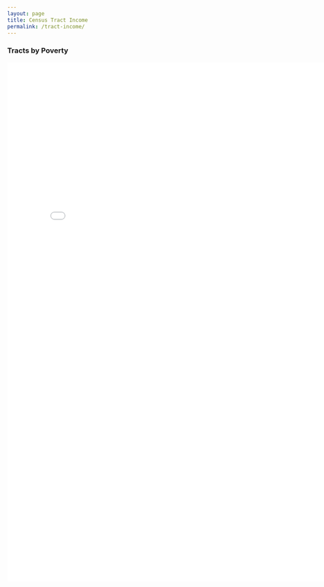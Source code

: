 ```yaml
---
layout: page
title: Census Tract Income
permalink: /tract-income/
---
```


### Tracts by Poverty

<iframe frameborder="no" scrolling = "no" border="0" width="800" height="1200" src="{{ site.baseurl }}/assets/tractsincome/index.html" title="tracts_income"></iframe>
